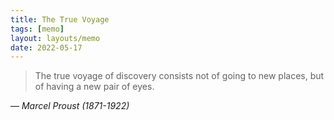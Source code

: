 ```yaml
---
title: The True Voyage
tags: [memo]
layout: layouts/memo
date: 2022-05-17
---
```


> The true voyage of discovery consists not of going to new places, but of having a new pair of eyes.

― <cite>Marcel Proust (1871-1922)</cite>
